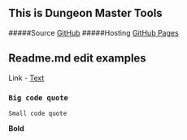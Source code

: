 ## This is Dungeon Master Tools
#####Source [GitHub](https://github.com/dmitrolov/dmt2)
#####Hosting [GitHub Pages](https://dmitrolov.github.io/dmt2/)


## Readme.md edit examples
Link - [Text](https://sample)

### `Big code quote`
`Small code quote`

**Bold**
